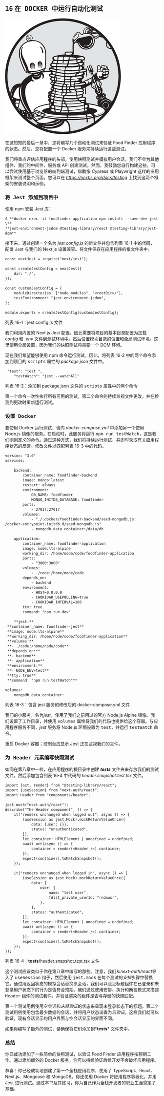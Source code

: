 <hgroup>

## <samp class="SANS_Futura_Std_Bold_Condensed_B_11">16</samp> <samp class="SANS_Dogma_OT_Bold_B_11">在 DOCKER 中运行自动化测试</samp>

</hgroup>

![](img/Drop-image.jpg)

在这短短的最后一章中，您将编写几个自动化测试来验证 Food Finder 应用程序的状态。然后，您将配置一个 Docker 服务来持续运行这些测试。

我们将重点评估应用程序的头部，使用快照测试并模拟用户会话。我们不会为其他组件、我们的中间件、服务或 API 创建测试。然而，我鼓励您自行构建这些。可以尝试使用基于浏览器的端到端测试，借助像 Cypress 或 Playwright 这样的专用框架来测试整个页面。您可以在 [*https://<wbr>nextjs<wbr>.org<wbr>/docs<wbr>/testing*](https://nextjs.org/docs/testing) 上找到这两个框架的安装说明和示例。

### <samp class="SANS_Futura_Std_Bold_B_11">将 Jest 添加到项目中</samp>

使用 npm 安装 Jest 库：

```
$ **docker exec -it foodfinder-application npm install --save-dev jest \**
**jest-environment-jsdom @testing-library/react @testing-library/jest-dom** 
```

接下来，通过创建一个名为 *jest.config.js* 的新文件并包含列表 16-1 中的代码，配置 Jest 与我们的 Next.js 设置兼容。将文件保存在应用程序的根文件夹中。

```
const nextJest = require("next/jest");

const createJestConfig = nextJest({
    dir: "./",
});

const customJestConfig = {
    moduleDirectories: ["node_modules", "<rootDir>/"],
    testEnvironment: "jest-environment-jsdom",
};

module.exports = createJestConfig(customJestConfig); 
```

列表 16-1：jest.config.js 文件

我们利用内置的 Next.js Jest 配置，因此需要将项目的基本目录配置为加载 *config* 和 *.env* 文件到测试环境中。然后设置模块目录的位置和全局测试环境。这里使用全局设置，因为我们的快照测试将需要一个 DOM 环境。

现在我们希望能够使用 npm 命令运行测试。因此，将列表 16-2 中的两个命令添加到项目的 <samp class="SANS_TheSansMonoCd_W5Regular_11">scripts</samp> 属性的 *package.json* 文件中。

```
 "test": "jest ",
    "testWatch": "jest --watchAll" 
```

列表 16-2：添加到 package.json 文件的 <samp class="SANS_TheSansMonoCd_W5Regular_Italic_I_11">scripts</samp> 属性中的两个命令

第一个命令一次性执行所有可用的测试，第二个命令则持续监视文件更改，并在检测到更改时重新运行测试。

### <samp class="SANS_Futura_Std_Bold_B_11">设置 Docker</samp>

要使用 Docker 运行测试，请向 *docker-compose.yml* 中添加另一个使用 Node.js 镜像的服务。在启动时，此服务将运行 <samp class="SANS_TheSansMonoCd_W5Regular_11">npm run testWatch</samp>，这是我们刚刚定义的命令。通过这种方式，我们将持续运行测试，并即时获取有关应用程序状态的反馈。修改文件以匹配列表 16-3 中的代码。

```
version: "3.0"
services:

    backend:
        container_name: foodfinder-backend
        image: mongo:latest
        restart: always
        environment:
            DB_NAME: foodfinder
            MONGO_INITDB_DATABASE: foodfinder
        ports:
            - 27017:27017
        volumes:
            - "./.docker/foodfinder-backend/seed-mongodb.js:
/docker-entrypoint-initdb.d/seed-mongodb.js"
            - mongodb_data_container:/data/db

    application:
        container_name: foodfinder-application
        image: node:lts-alpine
        working_dir: /home/node/code/foodfinder-application
        ports:
            - "3000:3000"
        volumes:
            - ./code:/home/node/code
        depends_on:
            - backend
        environment:
            - HOST=0.0.0.0
            - CHOKIDAR_USEPOLLING=true
            - CHOKIDAR_INTERVAL=100
        tty: true
        command: "npm run dev"

    **jest:**
 **container_name: foodfinder-jest**
 **image: node:lts-alpine**
 **working_dir: /home/node/code/foodfinder-application**
 **volumes:**
 **- ./code:/home/node/code**
 **depends_on:**
 **- backend**
 **- application**
 **environment:**
 **- NODE_ENV=test**
 **tty: true**
 **command: "npm run testWatch"**

volumes:
    mongodb_data_container: 
```

列表 16-3：包含 jest 服务的修改后的 docker-compose.yml 文件

我们的小服务，名为*jest*，使用了我们之前用过的官方 Node.js Alpine 镜像。我们设置了工作目录，并使用 <samp class="SANS_TheSansMonoCd_W5Regular_11">volumes</samp> 属性将我们的代码也提供给这个容器。与应用程序服务不同，*jest* 服务将 Node.js 环境设置为 <samp class="SANS_TheSansMonoCd_W5Regular_11">test</samp>，并运行 <samp class="SANS_TheSansMonoCd_W5Regular_11">testWatch</samp> 命令。

重启 Docker 容器；控制台应显示 Jest 正在监视我们的文件。

### <samp class="SANS_Futura_Std_Bold_B_11">为 Header 元素编写快照测试</samp>

如同在第八章中一样，在应用程序的根目录中创建 *__tests__* 文件夹来存放我们的测试文件。然后添加包含列表 16-4 中代码的 *header.snapshot.test.tsx* 文件。

```
import {act, render} from "@testing-library/react";
import {useSession} from "next-auth/react";
import Header from "components/header";

jest.mock("next-auth/react");
describe("The Header component", () => {
    it("renders unchanged when logged out", async () => {
        (useSession as jest.Mock).mockReturnValueOnce({
            data: {user: {}},
            status: "unauthenticated",
        });
        let container: HTMLElement | undefined = undefined;
        await act(async () => {
            container = render(<Header />).container;
        });
        expect(container).toMatchSnapshot();
    });

    it("renders unchanged when logged in", async () => {
        (useSession as jest.Mock).mockReturnValueOnce({
            data: {
                user: {
                    name: "test user",
                    fdlst_private_userId: "rndmusr",
                },
            },
            status: "authenticated",
        });
        let container: HTMLElement | undefined = undefined;
        await act(async () => {
            container = render(<Header />).container;
        });
        expect(container).toMatchSnapshot();
    });
}); 
```

列表 16-4：__tests__/header.snapshot.test.tsx 文件

这个测试应该类似于你在第八章中编写的那些。注意，我们从*next-auth/react*导入了 <samp class="SANS_TheSansMonoCd_W5Regular_11">useSession</samp> 钩子，然后使用 <samp class="SANS_TheSansMonoCd_W5Regular_11">jest.mock</samp> 在每个测试的*安排*步骤中替换它。通过用返回状态的模拟会话替换原会话，我们可以验证标题组件在已登录和未登录用户状态下的行为是否符合预期。我们通过使用安排、执行和断言模式来描述 <samp class="SANS_TheSansMonoCd_W5Regular_11">Header</samp> 组件的测试套件，并验证渲染的组件是否与存储的快照匹配。

第一个测试用例使用空会话和*未经验证*的状态来呈现未登录状态下的标题。第二个测试用例使用包含最少数据的会话，并将用户状态设置为*已验证*。这样我们就可以验证，现有会话显示的用户界面与空会话显示的界面不同。

如果你编写了额外的测试，请确保将它们添加到*__tests__* 文件夹中。

### <samp class="SANS_Futura_Std_Bold_B_11">总结</samp>

你已成功添加了一些简单的快照测试，以验证 Food Finder 应用程序按预期工作。通过添加额外的 Docker 服务，你可以持续验证后续开发不会破坏应用程序。

恭喜！你已经成功地创建了第一个全栈应用程序，使用了 TypeScript、React、Next.js、Mongoose 和 MongoDB。你还使用 Docker 将应用程序容器化，并用 Jest 进行测试。通过本书及其练习，你为自己作为全栈开发者的职业生涯奠定了基础。

